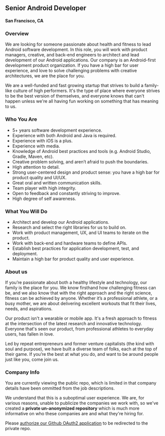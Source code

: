 ## Senior Android Developer
#### San Francisco, CA

### Overview
We are looking for someone passionate about health and fitness to lead Android software development. In this role, you will work with product managers, creative, and back-end engineers to architect and lead development of our Android applications. Our company is an Android-first development product organization. If you have a high bar for user experience, and love to solve challenging problems with creative architectures, we are the place for you.

We are a well-funded and fast growing startup that strives to build a family-like culture of high performers. It's the type of place where everyone strives to be the best version of themselves, and everyone knows that can't happen unless we're all having fun working on something that has meaning to us.

### Who You Are
+	5+ years software development experience.
+	Experience with both Android and Java is required.
+	Experience with iOS is a plus.
+	Experience with media.
+	Knowledge of Android best practices and tools (e.g. Android Studio, Gradle, Maven, etc).
+	Creative problem solving, and aren’t afraid to push the boundaries.
+	High attention to detail.
+	Strong user-centered design and product sense: you have a high bar for product quality and UI/UX.
+	Great oral and written communication skills.
+	Team player with high integrity.
+	Open to feedback and constantly striving to improve.
+	High degree of self awareness.

### What You Will Do
+	Architect and develop our Android applications.
+	Research and select the right libraries for us to build on.
+	Work with product management, UX, and UI teams to iterate on the product.
+	Work with back-end and hardware teams to define APIs.
+	Establish best practices for application development, test, and deployment.
+	Maintain a high bar for product quality and user experience.


### About us
If you’re passionate about both a healthy lifestyle and technology, our family is the place for you. We know firsthand how challenging fitness can be, and we also know that with the right approach and the right science, fitness can be achieved by anyone. Whether it’s a professional athlete, or a busy mother, we are about delivering excellent workouts that fit their lives, needs, and aspirations.

Our product isn't a wearable or mobile app. It's a fresh approach to fitness at the intersection of the latest research and innovative technology. Everyone that's seen our product, from professional athletes to everyday users, has fallen in love.

Led by repeat entrepreneurs and former venture capitalists (the kind with soul and purpose), we have built a diverse team of folks, each at the top of their game. If you’re the best at what you do, and want to be around people just like you, come join us.

### Company Info
You are currently viewing the public repo, which is limited in that company details have been ommitted from the job descriptions.  
    
We understand that this is a suboptimal user experience.  We are, for various reasons, unable to publicize the companies we work with, so we've
created a **private un-anonymized repository** which is much more informative on who these companies are and what they're hiring for.  
    
Please [authorize our Github OAuth2 application](https://letsrockit.co/users/auth/github?job_id=umlwdexhynm-senior-android-developer) to be redirected to the private repo.
